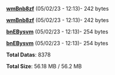 [**wmBnb8zf**](/data/wmBnb8zf.txt) (05/02/23 - 12:13)- 242 bytes

[**wmBnb8zf**](/data/wmBnb8zf.txt) (05/02/23 - 12:13)- 242 bytes

[**bnEBysvm**](/data/bnEBysvm.txt) (05/02/23 - 12:13)- 254 bytes

[**bnEBysvm**](/data/bnEBysvm.txt) (05/02/23 - 12:13)- 254 bytes

**Total Datas**: 8378

**Total Size**: 56.18 MB / 56.2 MB